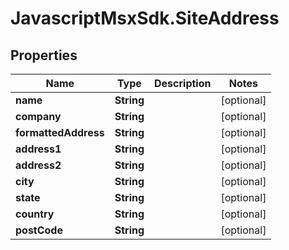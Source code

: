 # JavascriptMsxSdk.SiteAddress

## Properties

Name | Type | Description | Notes
------------ | ------------- | ------------- | -------------
**name** | **String** |  | [optional] 
**company** | **String** |  | [optional] 
**formattedAddress** | **String** |  | [optional] 
**address1** | **String** |  | [optional] 
**address2** | **String** |  | [optional] 
**city** | **String** |  | [optional] 
**state** | **String** |  | [optional] 
**country** | **String** |  | [optional] 
**postCode** | **String** |  | [optional] 


